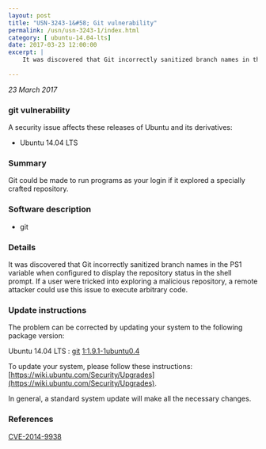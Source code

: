 ```yaml
---
layout: post
title: "USN-3243-1&#58; Git vulnerability"
permalink: /usn/usn-3243-1/index.html
category: [ ubuntu-14.04-lts]
date: 2017-03-23 12:00:00
excerpt: |
    It was discovered that Git incorrectly sanitized branch names in the PS1 variable when configured to display the repository status in the shell prompt. If a user were tricked into exploring a malicious repository, a remote attacker could use this issue to execute arbitrary code. 
    
--- 
```

 
 

*23 March 2017*

### git vulnerability

A security issue affects these releases of Ubuntu and its derivatives:

* Ubuntu 14.04 LTS

### Summary

Git could be made to run programs as your login if it explored a specially crafted repository.

### Software description

* git 

### Details

It was discovered that Git incorrectly sanitized branch names in the PS1 variable when configured to display the repository status in the shell prompt. If a user were tricked into exploring a malicious repository, a remote attacker could use this issue to execute arbitrary code. 

### Update instructions

The problem can be corrected by updating your system to the following package version:

Ubuntu 14.04 LTS
 : [git](https://launchpad.net/ubuntu/+source/git) <span> [1:1.9.1-1ubuntu0.4](https://launchpad.net/ubuntu/+source/git/1:1.9.1-1ubuntu0.4) </span> 

To update your system, please follow these instructions: [https://wiki.ubuntu.com/Security/Upgrades](https://wiki.ubuntu.com/Security/Upgrades).

In general, a standard system update will make all the necessary changes. 

### References

 
 [CVE-2014-9938](http://people.ubuntu.com/~ubuntu-security/cve/CVE-2014-9938)
 

